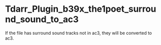 # Tdarr_Plugin_b39x_the1poet_surround_sound_to_ac3
If the file has surround sound tracks not in ac3, they will be converted to ac3.
